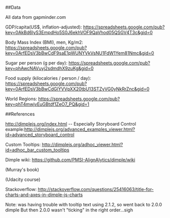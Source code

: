 
##Data

All data from gapminder.com

GDP/capita(US$, inflation-adjusted): https://spreadsheets.google.com/pub?key=0AkBd6lyS3EmpdHo5S0J6ekhVOF9QaVhod05QSGV4T3c&gid=0

Body Mass Index (BMI), men, Kg/m2: https://spreadsheets.google.com/pub?key=0ArfEDsV3bBwCdF9saE1pWUNYVkVsNU1FdW1Yem81Nmc&gid=0

Sugar per person (g per day): https://spreadsheets.google.com/pub?key=phAwcNAVuyj2sdmdhX9zuKg&gid=0

Food supply (kilocalories / person / day): https://spreadsheets.google.com/pub?key=0ArfEDsV3bBwCdGlYVVpXX20tbU13STZyVG0yNkRrZnc&gid=0

World Regions: https://spreadsheets.google.com/pub?key=phT4mwjvEuGBtdf1ZeO7_PQ&gid=1

##References

http://dimplejs.org/index.html
 -- Especially Storyboard Control example:http://dimplejs.org/advanced_examples_viewer.html?id=advanced_storyboard_control

 Custom Tooltips: http://dimplejs.org/adhoc_viewer.html?id=adhoc_bar_custom_tooltips

Dimple wiki: https://github.com/PMSI-AlignAlytics/dimple/wiki

(Murray's book)

(Udacity course)

Stackoverflow: http://stackoverflow.com/questions/25416063/title-for-charts-and-axes-in-dimple-js-charts

Note: was having trouble with tooltip text using 2.1.2, so went back to 2.0.0 dimple
But then 2.0.0 wasn't "ticking" in the right order...sigh